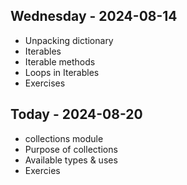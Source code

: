 ## Wednesday - 2024-08-14

* Unpacking dictionary
* Iterables 
* Iterable methods
* Loops in Iterables
* Exercises

## Today - 2024-08-20

* collections module
* Purpose of collections
* Available types & uses
* Exercies